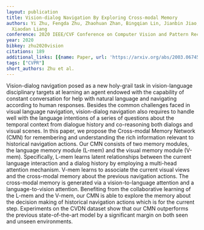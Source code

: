 ```yaml
---
layout: publication
title: Vision-dialog Navigation By Exploring Cross-modal Memory
authors: Yi Zhu, Fengda Zhu, Zhaohuan Zhan, Bingqian Lin, Jianbin Jiao, Xiaojun Chang,
  Xiaodan Liang
conference: 2020 IEEE/CVF Conference on Computer Vision and Pattern Recognition (CVPR)
year: 2020
bibkey: zhu2020vision
citations: 189
additional_links: [{name: Paper, url: 'https://arxiv.org/abs/2003.06745'}]
tags: ["CVPR"]
short_authors: Zhu et al.
---
```

Vision-dialog navigation posed as a new holy-grail task in vision-language
disciplinary targets at learning an agent endowed with the capability of
constant conversation for help with natural language and navigating according
to human responses. Besides the common challenges faced in visual language
navigation, vision-dialog navigation also requires to handle well with the
language intentions of a series of questions about the temporal context from
dialogue history and co-reasoning both dialogs and visual scenes. In this
paper, we propose the Cross-modal Memory Network (CMN) for remembering and
understanding the rich information relevant to historical navigation actions.
Our CMN consists of two memory modules, the language memory module (L-mem) and
the visual memory module (V-mem). Specifically, L-mem learns latent
relationships between the current language interaction and a dialog history by
employing a multi-head attention mechanism. V-mem learns to associate the
current visual views and the cross-modal memory about the previous navigation
actions. The cross-modal memory is generated via a vision-to-language attention
and a language-to-vision attention. Benefiting from the collaborative learning
of the L-mem and the V-mem, our CMN is able to explore the memory about the
decision making of historical navigation actions which is for the current step.
Experiments on the CVDN dataset show that our CMN outperforms the previous
state-of-the-art model by a significant margin on both seen and unseen
environments.